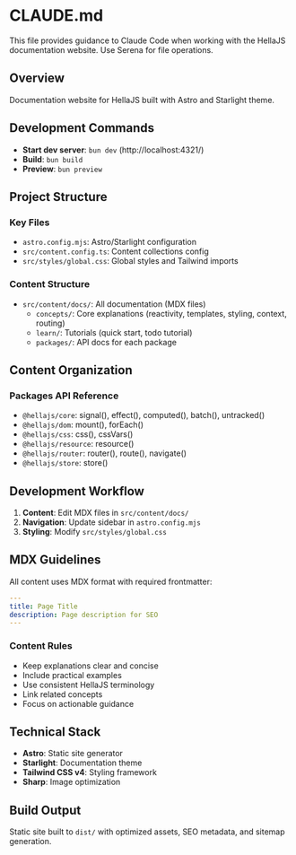 # CLAUDE.md

This file provides guidance to Claude Code when working with the HellaJS documentation website. Use Serena for file operations.

## Overview

Documentation website for HellaJS built with Astro and Starlight theme.

## Development Commands

- **Start dev server**: `bun dev` (http://localhost:4321/)
- **Build**: `bun build`
- **Preview**: `bun preview`

## Project Structure

### Key Files
- `astro.config.mjs`: Astro/Starlight configuration
- `src/content.config.ts`: Content collections config
- `src/styles/global.css`: Global styles and Tailwind imports

### Content Structure
- `src/content/docs/`: All documentation (MDX files)
  - `concepts/`: Core explanations (reactivity, templates, styling, context, routing)
  - `learn/`: Tutorials (quick start, todo tutorial)
  - `packages/`: API docs for each package

## Content Organization

### Packages API Reference
- `@hellajs/core`: signal(), effect(), computed(), batch(), untracked()
- `@hellajs/dom`: mount(), forEach()
- `@hellajs/css`: css(), cssVars()
- `@hellajs/resource`: resource()
- `@hellajs/router`: router(), route(), navigate()
- `@hellajs/store`: store()

## Development Workflow

1. **Content**: Edit MDX files in `src/content/docs/`
2. **Navigation**: Update sidebar in `astro.config.mjs`
3. **Styling**: Modify `src/styles/global.css`

## MDX Guidelines

All content uses MDX format with required frontmatter:
```yaml
---
title: Page Title
description: Page description for SEO
---
```

### Content Rules
- Keep explanations clear and concise
- Include practical examples
- Use consistent HellaJS terminology
- Link related concepts
- Focus on actionable guidance

## Technical Stack

- **Astro**: Static site generator
- **Starlight**: Documentation theme
- **Tailwind CSS v4**: Styling framework
- **Sharp**: Image optimization

## Build Output

Static site built to `dist/` with optimized assets, SEO metadata, and sitemap generation.